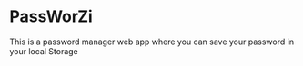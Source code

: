 # PassWorZi
This is a password manager web app where you can save your password in your local Storage
